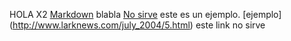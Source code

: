HOLA X2
[Markdown](https://nodejs.org/dist/latest-v10.x/docs/api/fs.html#fs_fs_readdir_path_options_callback) blabla
[No sirve](https://css-tricks.com/thispagedoesntexist) este es un ejemplo.
[ejemplo] (http://www.larknews.com/july_2004/5.html) este link no sirve